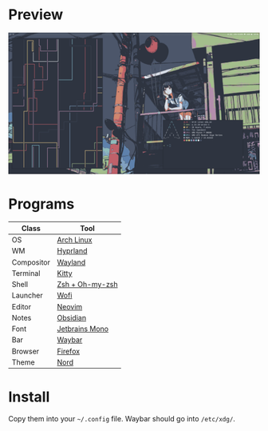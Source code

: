 # Preview
![preview image](https://github.com/Kamiikrazy/dotfiles-laptop/blob/main/assets/2025-01-23-180445_hyprshot.png)

# Programs
| Class | Tool |
----|-----
| OS          | [Arch Linux](https://archlinux.org/) |
| WM          | [Hyprland](https://hyprland.org/) |
| Compositor  | [Wayland](https://wayland.freedesktop.org/) |
| Terminal    | [Kitty](https://sw.kovidgoyal.net/kitty/) |
| Shell       | [Zsh + Oh-my-zsh](https://ohmyz.sh/) |
| Launcher    | [Wofi](https://man.archlinux.org/man/wofi.1.en) |
| Editor      | [Neovim](https://neovim.io/) |
| Notes       | [Obsidian](https://obsidian.md/) |
| Font        | [Jetbrains Mono](https://www.nerdfonts.com/font-downloads) |
| Bar         | [Waybar](https://github.com/Alexays/Waybar) |
| Browser     | [Firefox](https://www.mozilla.org/en-GB/firefox/new/) |
| Theme       | [Nord](https://www.nordtheme.com/) |

# Install
Copy them into your `~/.config` file. Waybar should go into `/etc/xdg/`.
